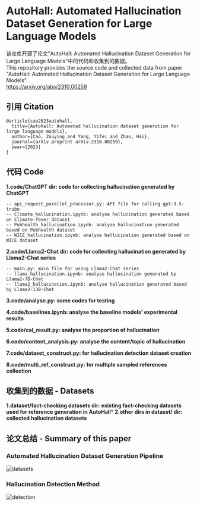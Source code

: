 # AutoHall: Automated Hallucination Dataset Generation for Large Language Models
该仓库开源了论文"AutoHall: Automated Hallucination Dataset Generation for Large Language Models"中的代码和收集到的数据。<br>
This repository provides the source code and collected data from paper "AutoHall: Automated Hallucination Dataset Generation for Large Language Models".<br>
https://arxiv.org/abs/2310.00259

## 引用 Citation
```
@article{cao2023autohall,
  title={Autohall: Automated hallucination dataset generation for large language models},
  author={Cao, Zouying and Yang, Yifei and Zhao, Hai},
  journal={arXiv preprint arXiv:2310.00259},
  year={2023}
}
```


## 代码 Code
**1.code/ChatGPT dir: code for collecting hallucination generated by ChatGPT**<br>
```
-- api_request_parallel_processor.py: API file for calling gpt-3.5-trubo
-- Climate_hallucination.ipynb: analyse hallucination generated based on Climate-fever dataset
-- Pubhealth_hallucination.ipynb: analyse hallucination generated based on Pubhealth dataset
-- WICE_hallucination.ipynb: analyse hallucination generated based on WICE dataset
```

**2.code/Llama2-Chat dir: code for collecting hallucination generated by Llama2-Chat series**<br>
```
-- main.py: main file for using Llama2-Chat series
-- llama_hallucination.ipynb: analyse hallucination generated by Llama2-7B-Chat
-- llama2_hallucination.ipynb: analyse hallucination generated based by Llama2-13B-Chat
```

**3.code/analyse.py: some codes for testing**<br>

**4.code/baselines.ipynb: analyse the baseline models' experimental results**<br>

**5.code/cal_result.py: analyse the proportion of hallucination**<br>

**6.code/content_analysis.py: analyse the content/topic of hallucination**<br>

**7.code/dataset_construct.py: for hallucination detection dataset creation**<br>

**8.code/multi_ref_construct.py: for multiple sampled references collection**<br>

## 收集到的数据 - Datasets
**1.dataset/fact-checking datasets dir: existing fact-checking datasets used for reference generation in AutoHall***
**2.other dirs in dataset/ dir: collected hallucination datasets**

## 论文总结 - Summary of this paper
### Automated Hallucination Dataset Generation Pipeline
![datasets](https://github.com/user-attachments/assets/525be22c-a395-424f-8f86-653aad5c996c)

### Hallucination Detection Method
![detection](https://github.com/user-attachments/assets/bb0d6a7a-9c2d-4d70-a369-ab5f6df6c5ad)


